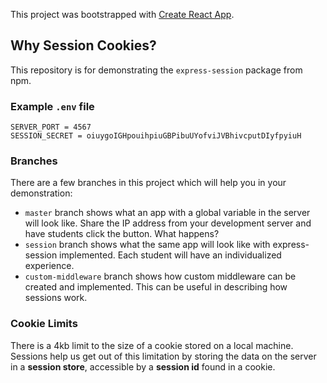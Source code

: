 This project was bootstrapped with [Create React App](https://github.com/facebook/create-react-app).

## Why Session Cookies?

This repository is for demonstrating the `express-session` package from npm.

### Example `.env` file

```
SERVER_PORT = 4567
SESSION_SECRET = oiuygoIGHpouihpiuGBPibuUYofviJVBhivcputDIyfpyiuH
```

### Branches

There are a few branches in this project which will help you in your demonstration:
* `master` branch shows what an app with a global variable in the server will look like. Share the IP address from your development server and have students click the button. What happens?
* `session` branch shows what the same app will look like with express-session implemented. Each student will have an individualized experience.
* `custom-middleware` branch shows how custom middleware can be created and implemented. This can be useful in describing how sessions work.

### Cookie Limits

There is a 4kb limit to the size of a cookie stored on a local machine. Sessions help us get out of this limitation by storing the data on the server in a __session store__, accessible by a __session id__ found in a cookie.
